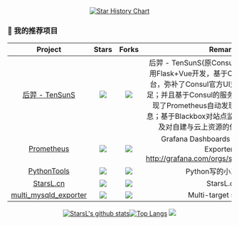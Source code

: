 <div align="center">

[![Star History Chart](https://api.star-history.com/svg?repos=starsliao/ConsulManager,starsliao/Prometheus&type=Date)](https://github.com/starsliao/ConsulManager)
</div>

### 💎 我的推荐项目

|                        Project                         |                            Stars                              |                            Forks                             |              Remark              |
| :----------------------------------------------------: | :----------------------------------------------------------: | :----------------------------------------------------------: | :------------------------------: |
| [后羿 - TenSunS](https://github.com/starsliao/TenSunS) | ![](https://img.shields.io/github/stars/starsliao/TenSunS?color=f2f08d&logo=Undertale&logoColor=eb4630) | ![](https://img.shields.io/github/forks/starsliao/TenSunS?color=ba86eb&logo=Handshake&logoColor=ea6aa6) | 后羿 - TenSunS(原ConsulManager)是一个使用Flask+Vue开发，基于Consul的WEB运维平台，弥补了Consul官方UI对Services管理的不足；并且基于Consul的服务发现与键值存储：实现了Prometheus自动发现多云厂商各资源信息；基于Blackbox对站点监控的可视化维护；以及对自建与云上资源的优雅管理与展示。 |
| [Prometheus](https://github.com/starsliao/Prometheus) | ![](https://img.shields.io/github/stars/starsliao/Prometheus?color=f2f08d&logo=Undertale&logoColor=eb4630)  | ![](https://img.shields.io/github/forks/starsliao/Prometheus?color=ba86eb&logo=Handshake&logoColor=ea6aa6) |  Grafana Dashboards for Prometheus Exporter：http://grafana.com/orgs/starsliao/dashboards  |
| [PythonTools](https://github.com/starsliao/PythonTools) | ![](https://img.shields.io/github/stars/starsliao/PythonTools?color=f2f08d&logo=Undertale&logoColor=eb4630) | ![](https://img.shields.io/github/forks/starsliao/PythonTools?color=ba86eb&logo=Handshake&logoColor=ea6aa6) |  Python写的小工具集合  |
| [StarsL.cn](https://github.com/starsliao/StarsL.cn) | ![](https://img.shields.io/github/stars/starsliao/StarsL.cn?color=f2f08d&logo=Undertale&logoColor=eb4630) | ![](https://img.shields.io/github/forks/starsliao/StarsL.cn?color=ba86eb&logo=Handshake&logoColor=ea6aa6) |  StarsL.cn  |
| [multi_mysqld_exporter](https://github.com/starsliao/multi_mysqld_exporter) | ![](https://img.shields.io/github/stars/starsliao/multi_mysqld_exporter?color=f2f08d&logo=Undertale&logoColor=eb4630) | ![](https://img.shields.io/github/forks/starsliao/multi_mysqld_exporter?color=ba86eb&logo=Handshake&logoColor=ea6aa6) |  Multi-target support  |

<div align="center">

[![StarsL's github stats](https://github-readme-stats.vercel.app/api?username=starsliao&show_icons=true&line_height=24&count_private=true&&hide=prs&locale=cn)](https://starsl.cn)[![Top Langs](https://github-readme-stats.vercel.app/api/top-langs/?username=starsliao&hide=javascript,css&layout=compact&card_width=230&locale=cn)](https://starsl.cn)
![](https://activity-graph.herokuapp.com/graph?username=starsliao&theme=github)
</div>
